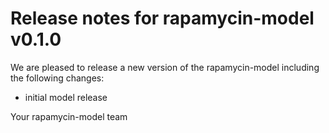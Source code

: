# Release notes for rapamycin-model v0.1.0

We are pleased to release a new version of the rapamycin-model including the 
following changes:

- initial model release

Your rapamycin-model team
